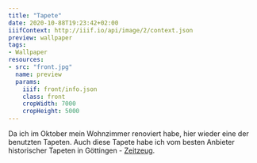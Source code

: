 ```yaml
---
title: "Tapete"
date: 2020-10-88T19:23:42+02:00
iiifContext: http://iiif.io/api/image/2/context.json
preview: wallpaper
tags:
- Wallpaper
resources:
- src: "front.jpg"
  name: preview
  params:
    iiif: front/info.json
    class: front
    cropWidth: 7000
    cropHeight: 5000
---
```

Da ich im Oktober mein Wohnzimmer renoviert habe, hier wieder eine der benutzten Tapeten.
Auch diese Tapete habe ich vom besten Anbieter historischer Tapeten in Göttingen - [Zeitzeug](http://zeitzeug.de/).
